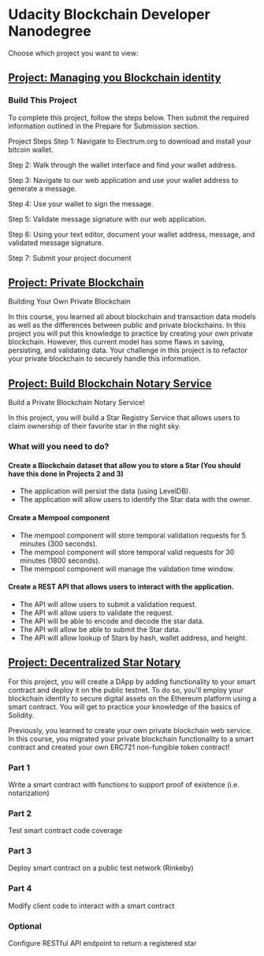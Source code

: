 # Udacity Blockchain Developer Nanodegree
Choose which project you want to view:

## [Project: Managing you Blockchain identity](https://github.com/linked0/myblockchain/tree/master/ud-blockchain-proj2)

### Build This Project
To complete this project, follow the steps below. Then submit the required information outlined in the Prepare for Submission section.

Project Steps
Step 1: Navigate to Electrum.org to download and install your bitcoin wallet.

Step 2: Walk through the wallet interface and find your wallet address.

Step 3: Navigate to our web application and use your wallet address to generate a message.

Step 4: Use your wallet to sign the message.

Step 5: Validate message signature with our web application.

Step 6: Using your text editor, document your wallet address, message, and validated message signature.

Step 7: Submit your project document

## [Project: Private Blockchain](https://github.com/linked0/myblockchain/tree/master/ud-blockchain-proj3)
Building Your Own Private Blockchain

In this course, you learned all about blockchain and transaction data models as well as the differences between public and private blockchains. In this project you will put this knowledge to practice by creating your own private blockchain. However, this current model has some flaws in saving, persisting, and validating data. Your challenge in this project is to refactor your private blockchain to securely handle this information.

## [Project: Build Blockchain Notary Service](https://github.com/linked0/myblockchain/tree/master/ud-blockchain-proj4)
Build a Private Blockchain Notary Service!

In this project, you will build a Star Registry Service that allows users to claim ownership of their favorite star in the night sky.

### What will you need to do?
#### Create a Blockchain dataset that allow you to store a Star (You should have this done in Projects 2 and 3)
* The application will persist the data (using LevelDB).
* The application will allow users to identify the Star data with the owner.

#### Create a Mempool component
* The mempool component will store temporal validation requests for 5 minutes (300 seconds).
* The mempool component will store temporal valid requests for 30 minutes (1800 seconds).
* The mempool component will manage the validation time window.

#### Create a REST API that allows users to interact with the application.
* The API will allow users to submit a validation request.
* The API will allow users to validate the request.
* The API will be able to encode and decode the star data.
* The API will allow be able to submit the Star data.
* The API will allow lookup of Stars by hash, wallet address, and height.

## [Project: Decentralized Star Notary](https://github.com/linked0/myblockchain/tree/master/ud-blockchain-proj5)
For this project, you will create a DApp by adding functionality to your smart contract and deploy it on the public testnet. To do so, you'll employ your blockchain identity to secure digital assets on the Ethereum platform using a smart contract. You will get to practice your knowledge of the basics of Solidity.

Previously, you learned to create your own private blockchain web service. In this course, you migrated your private blockchain functionality to a smart contract and created your own ERC721 non-fungible token contract!

### Part 1
Write a smart contract with functions to support proof of existence (i.e. notarization)
### Part 2	
Test smart contract code coverage
### Part 3
Deploy smart contract on a public test network (Rinkeby)
### Part 4
Modify client code to interact with a smart contract
### Optional
Configure RESTful API endpoint to return a registered star
